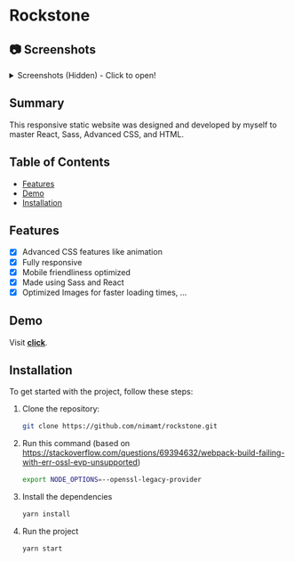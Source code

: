 # Rockstone

## 📷 Screenshots

<details>
  <summary>Screenshots (Hidden) - Click to open!</summary>
  <img src="https://github.com/nickmnt/rockstone/blob/master/screenshots/Start.png?raw=true" alt="Screenshot"></img>
  <img src="https://github.com/nickmnt/rockstone/blob/master/screenshots/Middle.png?raw=true" alt="Screenshot"></img>
  <img src="https://github.com/nickmnt/rockstone/blob/master/screenshots/Cards.png?raw=true" alt="Screenshot"></img>
  <img src="https://github.com/nickmnt/rockstone/blob/master/screenshots/Footer.png?raw=true" alt="Screenshot"></img>
</details>

## Summary

This responsive static website was designed and developed by myself to master React, Sass, Advanced CSS, and HTML.

## Table of Contents

- [Features](#features)
- [Demo](#demo)
- [Installation](#installation)

## Features

- [x] Advanced CSS features like animation
- [x] Fully responsive
- [x] Mobile friendliness optimized
- [x] Made using Sass and React
- [x] Optimized Images for faster loading times, ...

## Demo

Visit **[click](https://nickmnt.github.io/rockstone/)**.

## Installation

To get started with the project, follow these steps:

1. Clone the repository:

   ```bash
   git clone https://github.com/nimamt/rockstone.git
   ```

2. Run this command (based on https://stackoverflow.com/questions/69394632/webpack-build-failing-with-err-ossl-evp-unsupported)

   ```bash
   export NODE_OPTIONS=--openssl-legacy-provider
   ```

3. Install the dependencies

   ```bash
   yarn install
   ```
4. Run the project

   ```bash
   yarn start
   ```
